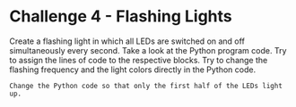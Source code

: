 # Challenge 4 - Flashing Lights

Create a flashing light in which all LEDs are switched on and off simultaneously every second. Take a look at the Python program code. Try to assign the lines of code to the respective blocks. Try to change the flashing frequency and the light colors directly in the Python code.


```admonish tip title="Extension 1" collapsible=true
Change the Python code so that only the first half of the LEDs light up.
```



<script src="../assets/js/gh-pages-embed.js"></script><script>makeCodeRender("https://makecode.microbit.org/", "ines-hpmm/pxt-luma-matrix");</script>